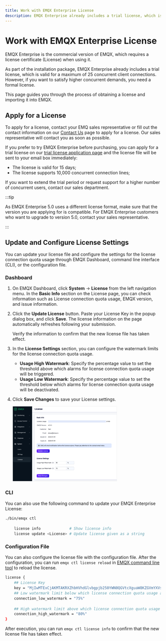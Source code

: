 ```yaml
---
title: Work with EMQX Enterprise License
description: EMQX Enterprise already includes a trial license, which is valid for a maximum of 100 concurrent client connections. However, if you want to satisfy higher concurrent demands, you need a formal license.
---
```



# Work with EMQX Enterprise License

EMQX Enterprise is the commercial version of EMQX, which requires a license certificate (License) when using it.

As part of the installation package, EMQX Enterprise already includes a trial license, which is valid for a maximum of 25 concurrent client connections. However,  if you want to satisfy higher concurrent demands, you need a formal license. 

This page guides you through the process of obtaining a license and importing it into EMQX.

## Apply for a License

To apply for a license, contact your EMQ sales representative or fill out the contact information on our [Contact Us](https://www.emqx.com/en/contact?product=emqx&channel=apply-Licenses) page to apply for a license. Our sales representative will contact you as soon as possible. 

If you prefer to try EMQX Enterprise before purchasing, you can apply for a trial license on our [trial license application page](https://www.emqx.com/en/apply-licenses/emqx) and the license file will be sent to your email box immediately:

- The license is valid for 15 days;
- The license supports 10,000 concurrent connection lines;

If you want to extend the trial period or request support for a higher number of concurrent users, contact our sales department.

:::tip

As EMQX Enterprise 5.0 uses a different license format, make sure that the version you are applying for is compatible. For EMQX Enterprise customers who want to upgrade to version 5.0, contact your sales representative.

:::

## Update and Configure License Settings

You can update your license file and configure the settings for the license connection quota usage through EMQX Dashboard, command line interface (CLI), or the configuration file.

### Dashboard

1. On EMQX Dashboard, click **System** -> **License** from the left navigation menu. In the **Basic Info** section on the License page, you can check information such as License connection quota usage, EMQX version, and issue information. 

2. Click the **Update License** button. Paste your License Key in the popup dialog box, and click **Save**. The license information on the page automatically refreshes following your submission.

   Verify the information to confirm that the new license file has taken effect.

3. In the **License Settings** section, you can configure the watermark limits for the license connection quota usage.

   - **Usage High Watermark**: Specify the percentage value to set the threshold above which alarms for license connection quota usage will be triggered.
   - **Usage Low Watermark**: Specify the percentage value to set the threshold below which alarms for license connection quota usage will be deactivated.

4. Click **Save Changes** to save your License settings.

   <img src="./assets/license.png" alt="license" style="zoom: 33%;" />

### CLI

You can also use the following command to update your EMQX Enterprise License:

```bash
./bin/emqx ctl 

    license info             # Show license info 
    license update <License> # Update license given as a string
```

### Configuration File

You can also configure the license file with the configuration file. After the configuration, you can run `emqx ctl license reload` in [EMQX command line tool](../admin/cli.md) to reload the license. 

```bash
license {
    ## License Key
    key = "MjIwMTExCjAKMTAKRXZhbHVhdGlvbgpjb250YWN0QGVtcXguaW8KZGVmYXVsdAoyMDIzMDEwOQoxODI1CjEwMAo=.MEUCIG62t8W15g05f1cKx3tA3YgJoR0dmyHOPCdbUxBGxgKKAiEAhHKh8dUwhU+OxNEaOn8mgRDtiT3R8RZooqy6dEsOmDI="
    ## Low watermark limit below which license connection quota usage alarms are deactivated
    connection_low_watermark = "75%"

    ## High watermark limit above which license connection quota usage alarms are activated
    connection_high_watermark = "80%"
}
```

After execution, you can run `emqx ctl license info` to confirm that the new license file has taken effect.

<!-- 您也可以通过环境变量 `EMQX_LICENSE__KEY` 变量名设置您的 License。TODO 确认是否可以 reload -->
